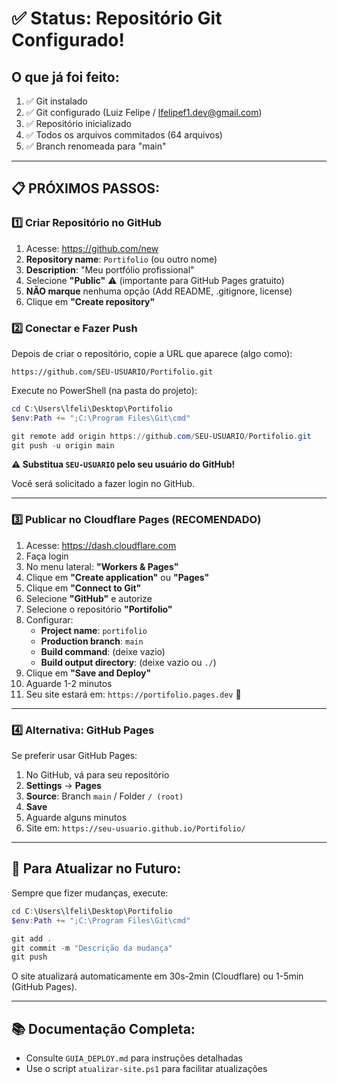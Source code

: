 # ✅ Status: Repositório Git Configurado!

## O que já foi feito:

1. ✅ Git instalado
2. ✅ Git configurado (Luiz Felipe / lfelipef1.dev@gmail.com)
3. ✅ Repositório inicializado
4. ✅ Todos os arquivos commitados (64 arquivos)
5. ✅ Branch renomeada para "main"

---

## 📋 PRÓXIMOS PASSOS:

### 1️⃣ Criar Repositório no GitHub

1. Acesse: https://github.com/new
2. **Repository name**: `Portifolio` (ou outro nome)
3. **Description**: "Meu portfólio profissional"
4. Selecione **"Public"** ⚠️ (importante para GitHub Pages gratuito)
5. **NÃO marque** nenhuma opção (Add README, .gitignore, license)
6. Clique em **"Create repository"**

### 2️⃣ Conectar e Fazer Push

Depois de criar o repositório, copie a URL que aparece (algo como):
```
https://github.com/SEU-USUARIO/Portifolio.git
```

Execute no PowerShell (na pasta do projeto):
```powershell
cd C:\Users\lfeli\Desktop\Portifolio
$env:Path += ";C:\Program Files\Git\cmd"

git remote add origin https://github.com/SEU-USUARIO/Portifolio.git
git push -u origin main
```

**⚠️ Substitua `SEU-USUARIO` pelo seu usuário do GitHub!**

Você será solicitado a fazer login no GitHub.

---

### 3️⃣ Publicar no Cloudflare Pages (RECOMENDADO)

1. Acesse: https://dash.cloudflare.com
2. Faça login
3. No menu lateral: **"Workers & Pages"**
4. Clique em **"Create application"** ou **"Pages"**
5. Clique em **"Connect to Git"**
6. Selecione **"GitHub"** e autorize
7. Selecione o repositório **"Portifolio"**
8. Configurar:
   - **Project name**: `portifolio`
   - **Production branch**: `main`
   - **Build command**: (deixe vazio)
   - **Build output directory**: (deixe vazio ou `./`)
9. Clique em **"Save and Deploy"**
10. Aguarde 1-2 minutos
11. Seu site estará em: `https://portifolio.pages.dev` 🎉

---

### 4️⃣ Alternativa: GitHub Pages

Se preferir usar GitHub Pages:

1. No GitHub, vá para seu repositório
2. **Settings** → **Pages**
3. **Source**: Branch `main` / Folder `/ (root)`
4. **Save**
5. Aguarde alguns minutos
6. Site em: `https://seu-usuario.github.io/Portifolio/`

---

## 🔄 Para Atualizar no Futuro:

Sempre que fizer mudanças, execute:

```powershell
cd C:\Users\lfeli\Desktop\Portifolio
$env:Path += ";C:\Program Files\Git\cmd"

git add .
git commit -m "Descrição da mudança"
git push
```

O site atualizará automaticamente em 30s-2min (Cloudflare) ou 1-5min (GitHub Pages).

---

## 📚 Documentação Completa:

- Consulte `GUIA_DEPLOY.md` para instruções detalhadas
- Use o script `atualizar-site.ps1` para facilitar atualizações

